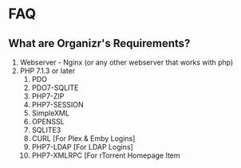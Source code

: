 # FAQ

## What are Organizr's Requirements? <a id="bkmrk-page-title"></a>

1. Webserver - Nginx \(or any other webserver that works with php\)
2. PHP 7.1.3 or later
   1. PDO
   2. PDO7-SQLITE
   3. PHP7-ZIP
   4. PHP7-SESSION
   5. SimpleXML
   6. OPENSSL
   7. SQLITE3
   8. CURL \[For Plex & Emby Logins\]
   9. PHP7-LDAP \[For LDAP Logins\]
   10. PHP7-XMLRPC \[For rTorrent Homepage Item

